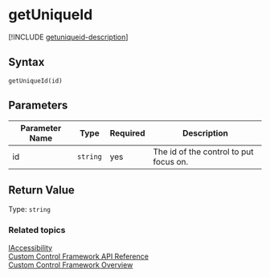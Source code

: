 # getUniqueId

[!INCLUDE [getuniqueid-description](includes/getuniqueid-description.md)]

## Syntax

`getUniqueId(id)`

## Parameters

| Parameter Name|Type|Required|Description|
| ------------- |----|--------|-----------|
|id|`string`|yes|The id of the control to put focus on.|

## Return Value

Type: `string`


### Related topics

[IAccessibility](../iaccessibility.md)<br />
[Custom Control Framework API Reference](../index.md)<br />
[Custom Control Framework Overview](../../custom-control-framework-overview.md)<br />